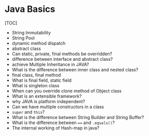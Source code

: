 # Java Basics

[TOC]

- String Immutability
- String Pool
- dynamic method dispatch
- abstract class
- Can static, private, final methods be overridden?
- difference between interface and abstract class?
- achieve Multiple Inheritance in JAVA?
- What is the difference between inner class and nested class?
- final class, final method
- What is final field, static field
- What is singleton class
- When can you override clone method of Object class
- What is an extensible framework?
- why JAVA is platform independent?
- Can we have multiple constructors in a class
- `super` and `this`?
- What is the difference between String Builder and String Buffer?
- What is the difference between `==` and `.equals()`?
- The internal working of Hash-map in java?
